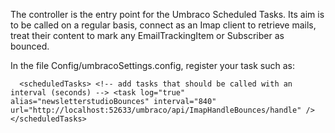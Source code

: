 ﻿The controller is the entry point for the Umbraco Scheduled Tasks.
Its aim is to be called on a regular basis, connect as an Imap client to retrieve mails, treat their content to mark any
EmailTrackingItem or Subscriber as bounced.

In the file Config/umbracoSettings.config, register your task such as: 

`  
<scheduledTasks>
    <!-- add tasks that should be called with an interval (seconds) -->
    <task log="true" alias="newsletterstudioBounces" interval="840" url="http://localhost:52633/umbraco/api/ImapHandleBounces/handle" />
</scheduledTasks>
`